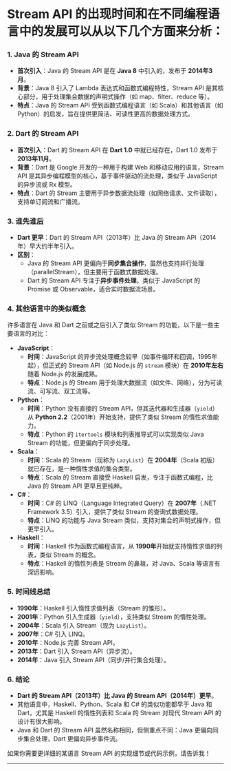 # Stream API 的出现时间和在不同编程语言中的发展可以从以下几个方面来分析：

### 1. **Java 的 Stream API**
- **首次引入**：Java 的 Stream API 是在 **Java 8** 中引入的，发布于 **2014年3月**。
- **背景**：Java 8 引入了 Lambda 表达式和函数式编程特性，Stream API 是其核心部分，用于处理集合数据的声明式操作（如 map、filter、reduce 等）。
- **特点**：Java 的 Stream API 受到函数式编程语言（如 Scala）和其他语言（如 Python）的启发，旨在提供更简洁、可读性更高的数据处理方式。

### 2. **Dart 的 Stream API**
- **首次引入**：Dart 的 Stream API 在 **Dart 1.0** 中就已经存在，Dart 1.0 发布于 **2013年11月**。
- **背景**：Dart 是 Google 开发的一种用于构建 Web 和移动应用的语言，Stream API 是其异步编程模型的核心，基于事件驱动的流处理，类似于 JavaScript 的异步流或 Rx 模型。
- **特点**：Dart 的 Stream 主要用于异步数据流处理（如网络请求、文件读取），支持单订阅流和广播流。

### 3. **谁先谁后**
- **Dart 更早**：Dart 的 Stream API（2013年）比 Java 的 Stream API（2014年）早大约半年引入。
- **区别**：
    - Java 的 Stream API 更偏向于**同步集合操作**，虽然也支持并行处理（parallelStream），但主要用于函数式数据处理。
    - Dart 的 Stream API 专注于**异步事件处理**，类似于 JavaScript 的 Promise 或 Observable，适合实时数据流场景。

### 4. **其他语言中的类似概念**
许多语言在 Java 和 Dart 之前或之后引入了类似 Stream 的功能，以下是一些主要语言的对比：
- **JavaScript**：
    - **时间**：JavaScript 的异步流处理概念较早（如事件循环和回调，1995年起），但正式的 Stream API（如 Node.js 的 `stream` 模块）在 **2010年左右**随着 Node.js 的发展成熟。
    - **特点**：Node.js 的 Stream 用于处理大数据流（如文件、网络），分为可读流、可写流、双工流等。
- **Python**：
    - **时间**：Python 没有直接的 Stream API，但其迭代器和生成器（`yield`）从 **Python 2.2**（2001年）开始支持，提供了类似 Stream 的惰性求值能力。
    - **特点**：Python 的 `itertools` 模块和列表推导式可以实现类似 Java Stream 的功能，但更偏向于同步处理。
- **Scala**：
    - **时间**：Scala 的 Stream（现称为 `LazyList`）在 **2004年**（Scala 初版）就已存在，是一种惰性求值的集合类型。
    - **特点**：Scala 的 Stream 直接受 Haskell 启发，专注于函数式编程，比 Java 的 Stream API 更早且更纯粹。
- **C#**：
    - **时间**：C# 的 LINQ（Language Integrated Query）在 **2007年**（.NET Framework 3.5）引入，提供了类似 Stream 的查询式数据处理。
    - **特点**：LINQ 的功能与 Java Stream 类似，支持对集合的声明式操作，但更早引入。
- **Haskell**：
    - **时间**：Haskell 作为函数式编程语言，从 **1990年**开始就支持惰性求值的列表，类似 Stream 的概念。
    - **特点**：Haskell 的惰性列表是 Stream 的鼻祖，对 Java、Scala 等语言有深远影响。

### 5. **时间线总结**
- **1990年**：Haskell 引入惰性求值列表（Stream 的雏形）。
- **2001年**：Python 引入生成器（`yield`），支持类似 Stream 的惰性处理。
- **2004年**：Scala 引入 Stream（现为 `LazyList`）。
- **2007年**：C# 引入 LINQ。
- **2010年**：Node.js 完善 Stream API。
- **2013年**：Dart 引入 Stream API（异步流）。
- **2014年**：Java 引入 Stream API（同步/并行集合处理）。

### 6. **结论**
- **Dart 的 Stream API（2013年）比 Java 的 Stream API（2014年）更早**。
- 其他语言中，Haskell、Python、Scala 和 C# 的类似功能都早于 Java 和 Dart，尤其是 Haskell 的惰性列表和 Scala 的 Stream 对现代 Stream API 的设计有很大影响。
- Java 和 Dart 的 Stream API 虽然名称相同，但侧重点不同：Java 更偏向同步集合处理，Dart 更偏向异步事件流。

如果你需要更详细的某语言 Stream API 的实现细节或代码示例，请告诉我！

---

